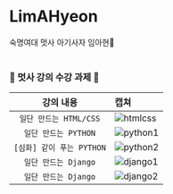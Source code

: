# LimAHyeon
숙명여대 멋사 아기사자 임아현🦁
<br><br>
### 🦁 멋사 강의 수강 과제 🦁

| 강의 내용 | 캡쳐 | 
|:------:|:------|
|`일단 만드는 HTML/CSS`|![htmlcss](https://user-images.githubusercontent.com/80513699/165124445-3124d481-202a-4f98-994d-a0f2883c13fe.png)| 
|`일단 만드는 PYTHON`|![python1](https://user-images.githubusercontent.com/80513699/167406516-d4152eaf-6bcc-430a-96b9-b4e4c32a86f9.png)|
|`[심화] 같이 푸는 PYTHON`|![python2](https://user-images.githubusercontent.com/80513699/167406525-bf89bbf6-c8b0-4f4c-b38d-289f07552fdd.png)|
|`일단 만드는 Django`|![django1](https://user-images.githubusercontent.com/80513699/174626334-f57f8022-3111-4006-a6e8-4db2ad61e2a7.png)|
|`일단 만드는 Django`|![django2](https://user-images.githubusercontent.com/80513699/177055368-07259509-111d-4ead-8010-16d075fc8b0c.png)|
